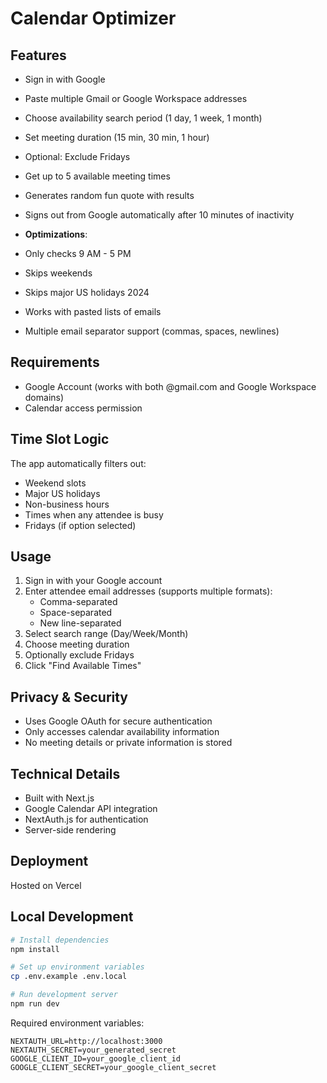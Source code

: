 # Calendar Optimizer

## Features
- Sign in with Google
- Paste multiple Gmail or Google Workspace addresses
- Choose availability search period (1 day, 1 week, 1 month)
- Set meeting duration (15 min, 30 min, 1 hour) 
- Optional: Exclude Fridays
- Get up to 5 available meeting times
- Generates random fun quote with results 
- Signs out from Google automatically after 10 minutes of inactivity

- **Optimizations**: 
- Only checks 9 AM - 5 PM
- Skips weekends
- Skips major US holidays 2024
- Works with pasted lists of emails
- Multiple email separator support (commas, spaces, newlines)

## Requirements

- Google Account (works with both @gmail.com and Google Workspace domains)
- Calendar access permission

## Time Slot Logic

The app automatically filters out:
- Weekend slots
- Major US holidays
- Non-business hours
- Times when any attendee is busy
- Fridays (if option selected)

## Usage

1. Sign in with your Google account
2. Enter attendee email addresses (supports multiple formats):
   - Comma-separated
   - Space-separated
   - New line-separated
3. Select search range (Day/Week/Month)
4. Choose meeting duration
5. Optionally exclude Fridays
6. Click "Find Available Times"

## Privacy & Security

- Uses Google OAuth for secure authentication
- Only accesses calendar availability information
- No meeting details or private information is stored

## Technical Details

- Built with Next.js
- Google Calendar API integration
- NextAuth.js for authentication
- Server-side rendering 

## Deployment

Hosted on Vercel 

## Local Development

```bash
# Install dependencies
npm install

# Set up environment variables
cp .env.example .env.local

# Run development server
npm run dev
```

Required environment variables:
```
NEXTAUTH_URL=http://localhost:3000
NEXTAUTH_SECRET=your_generated_secret
GOOGLE_CLIENT_ID=your_google_client_id
GOOGLE_CLIENT_SECRET=your_google_client_secret
```
